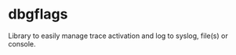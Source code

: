 dbgflags
========

Library to easily manage trace activation and log to syslog, file(s) or console.
